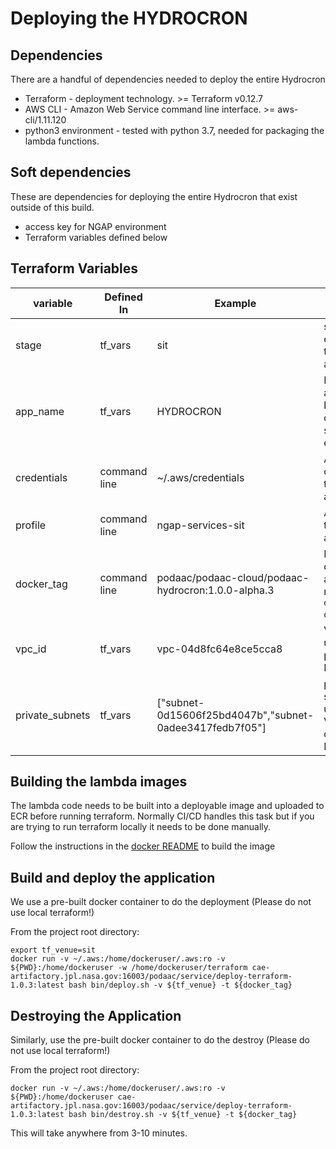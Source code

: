 
# Deploying the HYDROCRON


## Dependencies
There are a handful of dependencies needed to deploy the entire Hydrocron

* Terraform - deployment technology.  >= Terraform v0.12.7
* AWS CLI - Amazon Web Service command line interface. >= aws-cli/1.11.120
* python3 environment - tested with python 3.7, needed for packaging the lambda functions.

## Soft dependencies
These are dependencies for deploying the entire Hydrocron that exist outside of this build.

* access key for NGAP environment
* Terraform variables defined below

## Terraform Variables

| variable        | Defined In   | Example                                                 | Description |
| --------------- | ------------ | ------------------------------------------------------- | ----------- |
| stage           | tf_vars      | sit                                                     | staging environment to which we are deploying |
| app_name        | tf_vars      | HYDROCRON                                                     | Name of the application being deployed - same for all environments|
| credentials     | command line | ~/.aws/credentials                                      | AWS credential file to use for authentication |
| profile         | command line | ngap-services-sit                                       | AWS Profile to use for authentication |
| docker_tag      | command line | podaac/podaac-cloud/podaac-hydrocron:1.0.0-alpha.3            | Name of docker image and tag as returned from `docker/build-docker.sh`. |
| vpc_id          | tf_vars      | vpc-04d8fc64e8ce5cca8                                   | VPC Id for use. This is predefined by NGAP. |
| private_subnets | tf_vars      | ["subnet-0d15606f25bd4047b","subnet-0adee3417fedb7f05"] | private subnets for use within VPC. This is defined by NGAP |


## Building the lambda images
The lambda code needs to be built into a deployable image and uploaded to ECR before running terraform. Normally CI/CD handles this task but if you are trying to run terraform locally it needs to be done manually.

Follow the instructions in the [docker README](../docker/README.md) to build the image


## Build and deploy the application
We use a pre-built docker container to do the deployment (Please do not use local terraform!)

From the project root directory:
```
export tf_venue=sit
docker run -v ~/.aws:/home/dockeruser/.aws:ro -v ${PWD}:/home/dockeruser -w /home/dockeruser/terraform cae-artifactory.jpl.nasa.gov:16003/podaac/service/deploy-terraform-1.0.3:latest bash bin/deploy.sh -v ${tf_venue} -t ${docker_tag}
```

## Destroying the Application
Similarly, use the pre-built docker container to do the destroy (Please do not use local terraform!)

From the project root directory:
```
docker run -v ~/.aws:/home/dockeruser/.aws:ro -v ${PWD}:/home/dockeruser cae-artifactory.jpl.nasa.gov:16003/podaac/service/deploy-terraform-1.0.3:latest bash bin/destroy.sh -v ${tf_venue} -t ${docker_tag}
```
This will take anywhere from 3-10 minutes.
